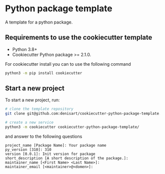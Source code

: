 Python package template
=======================

A template for a python package.

## Requirements to use the cookiecutter template

- Python 3.8+
- Cookiecutter Python package >= 2.1.0.

For cookiecutter install you can to use the following command

```bash
python3 -m pip install cookiecutter
```

## Start a new project

To start a new project, run:

```bash
# clone the template repository
git clone git@github.com:denisart/cookiecutter-python-package-template.git

# create a new service
python3 -m cookiecutter cookiecutter-python-package-template/
```

and answer to the following questions

```
project_name [Package Name]: Your package name
py_version [310]: 310
version [0.0.1]: Init version for package
short_description [A short description of the package.]:
maintainer_name [<First Name> <Last Name>]:
maintainer_email [<maintainer>@<domen>]:
```
